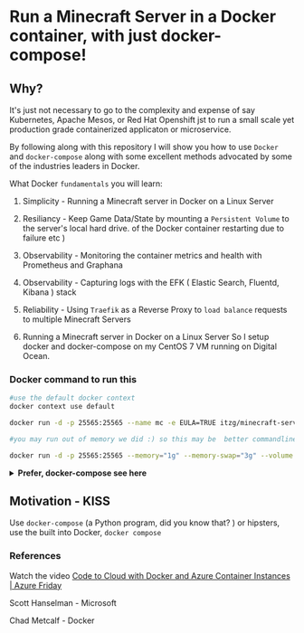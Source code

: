 # Run a Minecraft Server in a Docker container, with just docker-compose!

## Why?
It's just not necessary to go to the complexity and expense of say Kubernetes, Apache Mesos, or Red Hat Openshift jst 
to run a small scale yet production grade containerized applicaton or microservice.

By following along with this repository I will show you how to use `Docker` and `docker-compose` along with 
some excellent methods advocated by some of the industries leaders in Docker.

What Docker `fundamentals` you will learn:

1. Simplicity - Running a Minecraft server in Docker on a Linux Server
1. Resiliancy - Keep Game Data/State by mounting a `Persistent Volume` to the server's local hard drive.
of the Docker container restarting due to failure etc )
1. Observability - Monitoring the container metrics and health with Prometheus and Graphana
1. Observability - Capturing logs with the EFK ( Elastic Search, Fluentd, Kibana ) stack
1. Reliability - Using `Traefik` as a Reverse Proxy to `load balance` requests to multiple Minecraft Servers


1. Running a Minecraft server in Docker on a Linux Server
So I setup docker and docker-compose on my CentOS 7 VM running on Digital Ocean.

### Docker command to run this
		
```bash
#use the default docker context
docker context use default

docker run -d -p 25565:25565 --name mc -e EULA=TRUE itzg/minecraft-server

#you may run out of memory we did :) so this may be  better commandline setup

docker run -d -p 25565:25565 --memory="1g" --memory-swap="3g" --volume /home/developer/minecraft-data:/data --name mc -e EULA=TRUE itzg/minecraft-server
```
	
	



<details><summary><strong> Prefer, docker-compose see here </strong></summary><body>
	
```sh
#use the default docker context
docker context use default

mkdir ~/<local-data-dir>
docker-compose -f ./docker-compose-local.yaml up
```
	
[learn more from itzg github repo](https://github.com/itzg/docker-minecraft-server)
		
</body>
</details>

## Motivation - KISS
Use `docker-compose` (a Python program, did you
know that?  )  or hipsters, use the built into Docker, `docker compose` 
	



### References

Watch the video [Code to Cloud with Docker and Azure Container Instances | Azure Friday](https://www.youtube.com/watch?v=2D8FTi-Zvt0&feature=youtu.be)

Scott Hanselman -  Microsoft

Chad Metcalf - Docker











